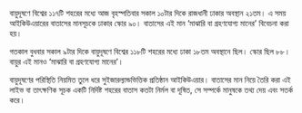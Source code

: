 বায়ুদূষণে বিশ্বের ১১৭টি শহরের মধ্যে আজ বৃহস্পতিবার সকাল ১০টার দিকে রাজধানী ঢাকার অবস্থান ২১তম। এ সময় আইকিউএয়ারের বাতাসের মানসূচকে ঢাকার স্কোর ৯০। বাতাসের এই মান ‘মাঝারি বা গ্রহণযোগ্য মানের’ বিবেচনা করা হয়।

গতকাল বুধবার সকাল ৯টার দিকে বায়ুদূষণে বিশ্বের ১১৮টি শহরের মধ্যে ঢাকা ১৮তম অবস্থানে ছিল। স্কোর ছিল ৮৮। বায়ুর এই মানও ‘মাঝারি বা গ্রহণযোগ্য মানের’।

বায়ুদূষণের পরিস্থিতি নিয়মিত তুলে ধরে সুইজারল্যান্ডভিত্তিক প্রতিষ্ঠান আইকিউএয়ার। বাতাসের মান নিয়ে তৈরি করা এই লাইভ বা তাৎক্ষণিক সূচক একটি নির্দিষ্ট শহরের বাতাস কতটা নির্মল বা দূষিত, সে সম্পর্কে মানুষকে তথ্য দেয় এবং সতর্ক করে।
